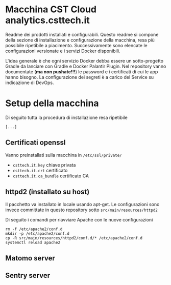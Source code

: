 # Macchina CST Cloud analytics.csttech.it

Readme dei prodotti installati e configurabili.
Questo readme si compone della sezione di installazione e configurazione della macchina, resa più possibile ripetibile a piacimento.
Successivamente sono elencate le configurazioni versionate e i servizi Docker disponibili.

L'idea generale è che ogni servizio Docker debba essere un sotto-progetto Gradle da lanciare con Gradle e Docker Palantir Plugin.
Nel repository vanno documentate (**ma non pushate!!!**) le password e i certificati di cui le app hanno bisogno.
La configurazione dei segreti è a carico del Service su indicazione di DevOps.

# Setup della macchina

Di seguito tutta la procedura di installazione resa ripetibile

    [...]

## Certificati openssl

Vanno preinstallati sulla macchina in `/etc/ssl/private/`

- `csttech.it.key` chiave privata
- `csttech.it.crt` certificato
- `csttech.it.ca_bundle` certificato CA

## httpd2 (installato su host)

Il pacchetto va installato in locale usando apt-get.
Le configurazioni sono invece committate in questo repository sotto `src/main/resources/httpd2`

Di seguito i comandi per riavviare Apache con le nuove configurazioni 

    rm -f /etc/apache2/conf.d
    mkdir -p /etc/apache2/conf.d
    cp -R src/main/resources/httpd2/conf.d/* /etc/apache2/conf.d
    systemctl reload apache2


## Matomo server

## Sentry server
